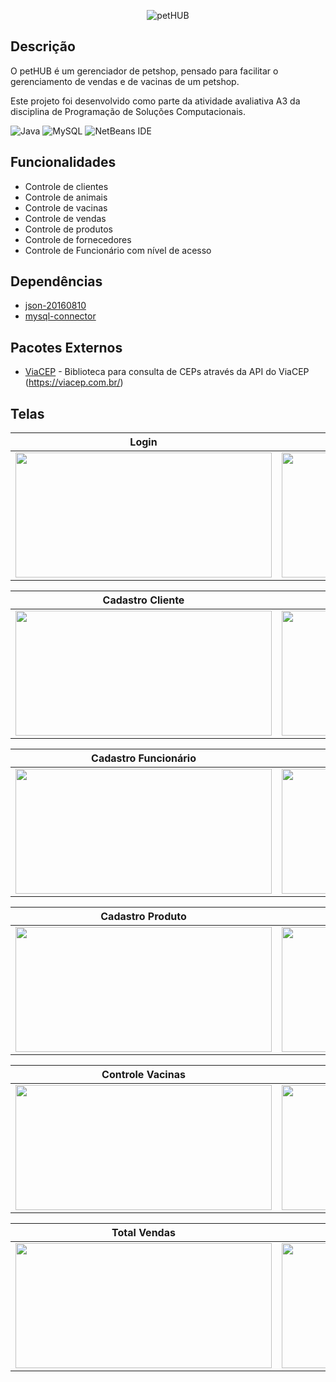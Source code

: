 <p align="center">
  <img src="https://i.imgur.com/JXyyAti.png" alt="petHUB">
</p>

## Descrição

O petHUB é um gerenciador de petshop, pensado para facilitar o gerenciamento de vendas e de vacinas de um petshop. 

Este projeto foi desenvolvido como parte da atividade avaliativa A3 da disciplina de Programação de Soluções Computacionais.

![Java](https://img.shields.io/badge/java-%23ED8B00.svg?style=for-the-badge&logo=openjdk&logoColor=white) ![MySQL](https://img.shields.io/badge/mysql-4479A1.svg?style=for-the-badge&logo=mysql&logoColor=white) ![NetBeans IDE](https://img.shields.io/badge/NetBeansIDE-1B6AC6.svg?style=for-the-badge&logo=apache-netbeans-ide&logoColor=white)

## Funcionalidades

- Controle de clientes
- Controle de animais
- Controle de vacinas
- Controle de vendas
- Controle de produtos
- Controle de fornecedores
- Controle de Funcionário com nível de acesso

## Dependências

- [json-20160810](https://repo1.maven.org/maven2/org/json/json/20160810/json-20160810.jar)
- [mysql-connector](https://repo1.maven.org/maven2/com/mysql/mysql-connector-j/8.0.31/mysql-connector-j-8.0.31.jar)
  
## Pacotes Externos

- [ViaCEP](https://gitlab.com/parg/ViaCEP) - Biblioteca para consulta de CEPs através da API do ViaCEP (https://viacep.com.br/)

## Telas

<div align="center">

| Login | Dashboard |
| --- | --- |
| <img src="https://i.imgur.com/vHZlwML.png" width="410" height="200" /> | <img src="https://i.imgur.com/7DS68zy.png" width="410" height="200" /> |

| Cadastro Cliente | Cadastro Pet |
| --- | --- |
| <img src="https://i.imgur.com/xwclfVX.png" width="410" height="200" /> | <img src="https://i.imgur.com/ak1ComS.png" width="410" height="200" /> |

| Cadastro Funcionário | Cadastro Fornecedor |
| --- | --- |
| <img src="https://i.imgur.com/xwclfVX.png" width="410" height="200" /> | <img src="https://i.imgur.com/idSJ3rU.png" width="410" height="200" /> |

| Cadastro Produto | Controle Estoque |
| --- | --- |
| <img src="https://i.imgur.com/FY5gZhb.png" width="410" height="200" /> | <img src="https://i.imgur.com/cXW7L3A.png" width="410" height="200" /> |

| Controle Vacinas | Tela Vendas |
| --- | --- |
| <img src="https://i.imgur.com/xEFOWUI.png" width="410" height="200" /> | <img src="https://i.imgur.com/U5NTinG.png" width="410" height="200" /> |

| Total Vendas | Histórico Vendas |
| --- | --- |
| <img src="https://i.imgur.com/l3rJbHa.png" width="410" height="200" /> | <img src="https://i.imgur.com/X2fe6BF.png" width="410" height="200" /> |

</div>
